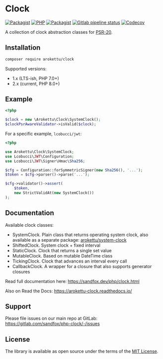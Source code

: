 # Clock

[![Packagist](https://img.shields.io/packagist/v/arokettu/clock.svg?style=flat-square)](https://packagist.org/packages/arokettu/clock)
[![PHP](https://img.shields.io/packagist/php-v/arokettu/clock.svg?style=flat-square)](https://packagist.org/packages/arokettu/clock)
[![Packagist](https://img.shields.io/github/license/arokettu/php-clock.svg?style=flat-square)](LICENSE.md)
[![Gitlab pipeline status](https://img.shields.io/gitlab/pipeline/sandfox/php-clock/master.svg?style=flat-square)](https://gitlab.com/sandfox/php-clock/-/pipelines)
[![Codecov](https://img.shields.io/codecov/c/gl/sandfox/php-clock?style=flat-square)](https://codecov.io/gl/sandfox/php-clock/)

A collection of clock abstraction classes for [PSR-20].

[PSR-20]: https://www.php-fig.org/psr/psr-20/

## Installation

```bash
composer require arokettu/clock
```

Supported versions:

* 1.x (LTS-ish, PHP 7.0+)
* 2.x (current, PHP 8.0+)

## Example

```php
<?php

$clock = new \Arokettu\Clock\SystemClock();
$clockPsrAwareValidator->isValid($clock);
```

For a specific example, `lcobucci/jwt`:

```php
<?php

use Arokettu\Clock\SystemClock;
use Lcobucci\JWT\Configuration;
use Lcobucci\JWT\Signer\Hmac\Sha256;

$cfg = Configuration::forSymmetricSigner(new Sha256(), '...');
$token = $cfg->parser()->parse('...');

$cfg->validator()->assert(
    $token,
    new StrictValidAt(new SystemClock())
);
```

## Documentation

Available clock classes:

* SystemClock. 
  Plain class that returns operating system clock, also available as a separate package:
  [arokettu/system-clock](https://packagist.org/packages/arokettu/system-clock)
* ShiftedClock. System clock + fixed interval
* StaticClock. Clock that returns a single set value
* MutableClock. Based on mutable DateTime class
* TickingClock. Clock that advances an interval every call
* CallbackClock. A wrapper for a closure that also supports generator closures

Read full documentation here: <https://sandfox.dev/php/clock.html>

Also on Read the Docs: https://arokettu-clock.readthedocs.io/

## Support

Please file issues on our main repo at GitLab: <https://gitlab.com/sandfox/php-clock/-/issues>

## License

The library is available as open source under the terms of the [MIT License](LICENSE.md).
